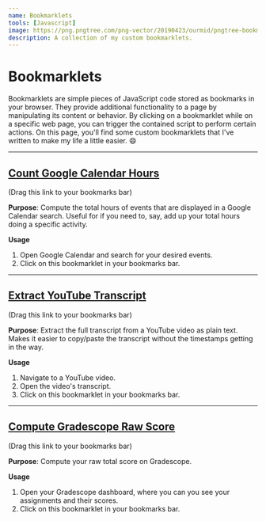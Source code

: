 ```yaml
---
name: Bookmarklets
tools: [Javascript]
image: https://png.pngtree.com/png-vector/20190423/ourmid/pngtree-bookmark-icon-vector-illustration-in-filled-style-for-any-purpose-png-image_975418.jpg
description: A collection of my custom bookmarklets.
---
```


# Bookmarklets

Bookmarklets are simple pieces of JavaScript code stored as bookmarks in your browser. They provide additional functionality to a page by manipulating its content or behavior. By clicking on a bookmarklet while on a specific web page, you can trigger the contained script to perform certain actions. On this page, you'll find some custom bookmarklets that I've written to make my life a little easier. :smile:

---

## [Count Google Calendar Hours](javascript:var%20%24jscomp%3D%24jscomp%7C%7C%7B%7D%3B%24jscomp.scope%3D%7B%7D%3B%24jscomp.arrayIteratorImpl%3Dfunction(a)%7Bvar%20c%3D0%3Breturn%20function()%7Breturn%20c%3Ca.length%3F%7Bdone%3A!1%2Cvalue%3Aa%5Bc%2B%2B%5D%7D%3A%7Bdone%3A!0%7D%7D%7D%3B%24jscomp.arrayIterator%3Dfunction(a)%7Breturn%7Bnext%3A%24jscomp.arrayIteratorImpl(a)%7D%7D%3B%24jscomp.makeIterator%3Dfunction(a)%7Bvar%20c%3D%22undefined%22!%3Dtypeof%20Symbol%26%26Symbol.iterator%26%26a%5BSymbol.iterator%5D%3Bif(c)return%20c.call(a)%3Bif(%22number%22%3D%3Dtypeof%20a.length)return%20%24jscomp.arrayIterator(a)%3Bthrow%20Error(String(a)%2B%22%20is%20not%20an%20iterable%20or%20ArrayLike%22)%3B%7D%3Bvar%20reg%3D%2F(%5Cd%2B(%3A%5Cd%2B)%3F(am%7Cpm)%3F)%20%5Cu2013%20(%5Cd%2B(%3A%5Cd%2B)%3F(am%7Cpm))%2F%2Ctotal%3D0%3Bdocument.querySelectorAll(%22div%5Brole%3Dgridcell%5D%22).forEach(function(a)%7Ba%3Da.innerHTML%3Breg.test(a)%26%26(total%2B%3DdurationInHours(a))%7D)%3Balert(%22The%20total%20time%20on%20this%20search%20page%20is%20%22%2Btotal%2B%22%20hours!%22)%3Bfunction%20durationInHours(a)%7Ba%3Da.split(%22%20%5Cu2013%20%22)%3Bif(null%3D%3D%3Da%5B0%5D.match(%2Fam%7Cpm%2F))%7Bvar%20c%3Da%5B1%5D.match(%2Fam%7Cpm%2F)%3Ba%5B0%5D%2B%3Dc%5B0%5D%7Da%3Da.map(function(e)%7Bvar%20b%3De.match(%2F%5Cd%2B%3A%5Cd%2B%7C%5Cd%2B%2F)%5B0%5D%3Be%3De.match(%2Fam%7Cpm%2F)%5B0%5D%3Bvar%20d%3D%24jscomp.makeIterator(b.includes(%22%3A%22)%3Fb.split(%22%3A%22)%3A%5Bb%2C%2200%22%5D)%3Bb%3Dd.next().value%3Bd%3Dd.next().value%3Bb%3DparseInt(b)%3Bd%3DparseInt(d)%3B%22pm%22%3D%3D%3De%26%2612!%3D%3Db%26%26(b%2B%3D12)%3B%22am%22%3D%3D%3De%26%2612%3D%3D%3Db%26%26(b%3D0)%3Breturn%20b%2Bd%2F60%7D)%3Ba%3Da%5B1%5D-a%5B0%5D%3B0%3Ea%26%26(a%2B%3D24)%3Breturn%20a%7D%3Bvoid+0)

(Drag this link to your bookmarks bar)

**Purpose**: Compute the total hours of events that are displayed in a Google Calendar search. Useful for if you need to, say, add up your total hours doing a specific activity.

**Usage**  
1. Open Google Calendar and search for your desired events.
2. Click on this bookmarklet in your bookmarks bar.

---

## [Extract YouTube Transcript](javascript:(function()%7Bvar%20b%3D%22%22%3Bdocument.querySelectorAll(%22yt-formatted-string.segment-text.style-scope.ytd-transcript-segment-renderer%22).forEach(function(c)%7Bb%2B%3Dc.textContent%2B%22%20%22%7D)%3Bvar%20a%3Dwindow.open(%22%22%2C%22_blank%22)%3Ba.document.write(%22%3Chtml%3E%3Chead%3E%3Ctitle%3EYouTube%20Transcript%3C%2Ftitle%3E%3C%2Fhead%3E%3Cbody%3E%22)%3Ba.document.write('%3Ctextarea%20style%3D%22width%3A100%25%3Bheight%3A100%25%3B%22%20readonly%3E')%3Ba.document.write(b.trim())%3Ba.document.write(%22%3C%2Ftextarea%3E%22)%3Ba.document.write(%22%3C%2Fbody%3E%3C%2Fhtml%3E%22)%7D)()%3Bvoid+0)

(Drag this link to your bookmarks bar)

**Purpose**: Extract the full transcript from a YouTube video as plain text. Makes it easier to copy/paste the transcript without the timestamps getting in the way.

**Usage**  
1. Navigate to a YouTube video.
2. Open the video's transcript.
3. Click on this bookmarklet in your bookmarks bar.

---

## [Compute Gradescope Raw Score](javascript:var%20%24jscomp%3D%24jscomp%7C%7C%7B%7D%3B%24jscomp.scope%3D%7B%7D%3B%24jscomp.createTemplateTagFirstArg%3Dfunction(a)%7Breturn%20a.raw%3Da%7D%3B%24jscomp.createTemplateTagFirstArgWithRaw%3Dfunction(a%2Cb)%7Ba.raw%3Db%3Breturn%20a%7D%3B%24jscomp.arrayIteratorImpl%3Dfunction(a)%7Bvar%20b%3D0%3Breturn%20function()%7Breturn%20b%3Ca.length%3F%7Bdone%3A!1%2Cvalue%3Aa%5Bb%2B%2B%5D%7D%3A%7Bdone%3A!0%7D%7D%7D%3B%24jscomp.arrayIterator%3Dfunction(a)%7Breturn%7Bnext%3A%24jscomp.arrayIteratorImpl(a)%7D%7D%3B%24jscomp.makeIterator%3Dfunction(a)%7Bvar%20b%3D%22undefined%22!%3Dtypeof%20Symbol%26%26Symbol.iterator%26%26a%5BSymbol.iterator%5D%3Bif(b)return%20b.call(a)%3Bif(%22number%22%3D%3Dtypeof%20a.length)return%20%24jscomp.arrayIterator(a)%3Bthrow%20Error(String(a)%2B%22%20is%20not%20an%20iterable%20or%20ArrayLike%22)%3B%7D%3Bvar%20totalBeforeSlash%3D0%2CtotalAfterSlash%3D0%3Bdocument.querySelectorAll(%22.submissionStatus--score%22).forEach(function(a)%7Bvar%20b%3D%24jscomp.makeIterator(a.innerHTML.split(%22%20%2F%20%22))%3Ba%3Db.next().value%3Bb%3Db.next().value%3Ba%3DparseFloat(a)%3Bb%3DparseFloat(b)%3BtotalBeforeSlash%2B%3Da%3BtotalAfterSlash%2B%3Db%7D)%3Bvar%20percentage%3DtotalBeforeSlash%2FtotalAfterSlash*100%3Bpercentage%3DMath.round(100*percentage)%2F100%3Bvar%20alertMessage%3D%22The%20total%20is%20%22%2BtotalBeforeSlash%2B%22%20%2F%20%22%2BtotalAfterSlash%2B%22%20%3D%20%22%2Bpercentage%2B%22%25%22%3Balert(alertMessage)%3Bvoid+0)

(Drag this link to your bookmarks bar)

**Purpose**: Compute your raw total score on Gradescope.

**Usage**  
1. Open your Gradescope dashboard, where you can you see your assignments and their scores.
2. Click on this bookmarklet in your bookmarks bar.
